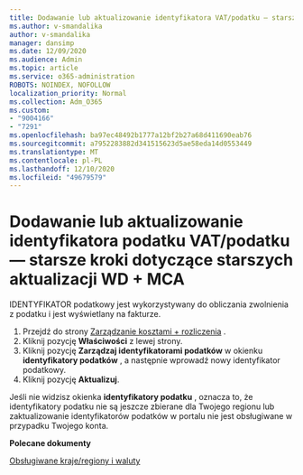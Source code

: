 ```yaml
---
title: Dodawanie lub aktualizowanie identyfikatora VAT/podatku — starsze czynności, które można wykonać w przypadku niezgodności WD + MCA
ms.author: v-smandalika
author: v-smandalika
manager: dansimp
ms.date: 12/09/2020
ms.audience: Admin
ms.topic: article
ms.service: o365-administration
ROBOTS: NOINDEX, NOFOLLOW
localization_priority: Normal
ms.collection: Adm_O365
ms.custom:
- "9004166"
- "7291"
ms.openlocfilehash: ba97ec48492b1777a12bf2b27a68d411690eab76
ms.sourcegitcommit: a7952283882d341515623d5ae58eda14d0553449
ms.translationtype: MT
ms.contentlocale: pl-PL
ms.lasthandoff: 12/10/2020
ms.locfileid: "49679579"
---
```

# <a name="add-or-update-vattax-id---legacy-wd--mca-cl---recommended-steps"></a>Dodawanie lub aktualizowanie identyfikatora podatku VAT/podatku — starsze kroki dotyczące starszych aktualizacji WD + MCA

IDENTYFIKATOR podatkowy jest wykorzystywany do obliczania zwolnienia z podatku i jest wyświetlany na fakturze.

1. Przejdź do strony [Zarządzanie kosztami + rozliczenia](https://ms.portal.azure.com/#blade/Microsoft_Azure_GTM/ModernBillingMenuBlade/Overview) . 
2. Kliknij pozycję **Właściwości** z lewej strony. 
3. Kliknij pozycję **Zarządzaj identyfikatorami podatków** w okienku **identyfikatory podatków** , a następnie wprowadź nowy identyfikator podatkowy.
4. Kliknij pozycję **Aktualizuj**. 

Jeśli nie widzisz okienka **identyfikatory podatku** , oznacza to, że identyfikatory podatku nie są jeszcze zbierane dla Twojego regionu lub zaktualizowanie identyfikatorów podatków w portalu nie jest obsługiwane w przypadku Twojego konta.

**Polecane dokumenty**

[Obsługiwane kraje/regiony i waluty](https://azure.microsoft.com/pricing/faq/)

